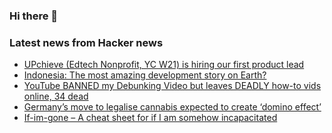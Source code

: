 ### Hi there 👋

<!--
**arashid-sh/arashid-sh** is a ✨ _special_ ✨ repository because its `README.md` (this file) appears on your GitHub profile.

Here are some ideas to get you started:

- 🔭 I’m currently working on ...
- 🌱 I’m currently learning ...
- 👯 I’m looking to collaborate on ...
- 🤔 I’m looking for help with ...
- 💬 Ask me about ...
- 📫 How to reach me: ...
- 😄 Pronouns: ...
- ⚡ Fun fact: ...
-->

### Latest news from Hacker news
<!-- BLOG-POST-LIST:START -->
- [UPchieve &lpar;Edtech Nonprofit, YC W21&rpar; is hiring our first product lead](https://upchieve.welcomekit.co/)
- [Indonesia: The most amazing development story on Earth?](https://noahpinion.substack.com/p/indonesia-the-most-amazing-development)
- [YouTube BANNED my Debunking Video but leaves DEADLY how-to vids online, 34 dead](https://www.youtube.com/watch?v=GZrynWtBDTE)
- [Germany’s move to legalise cannabis expected to create ‘domino effect’](https://www.theguardian.com/world/2022/jul/01/germanys-move-to-legalise-cannabis-expected-to-create-domino-effect)
- [If-im-gone – A cheat sheet for if I am somehow incapacitated](https://github.com/christophercalm/if-im-gone)
<!-- BLOG-POST-LIST:END -->
